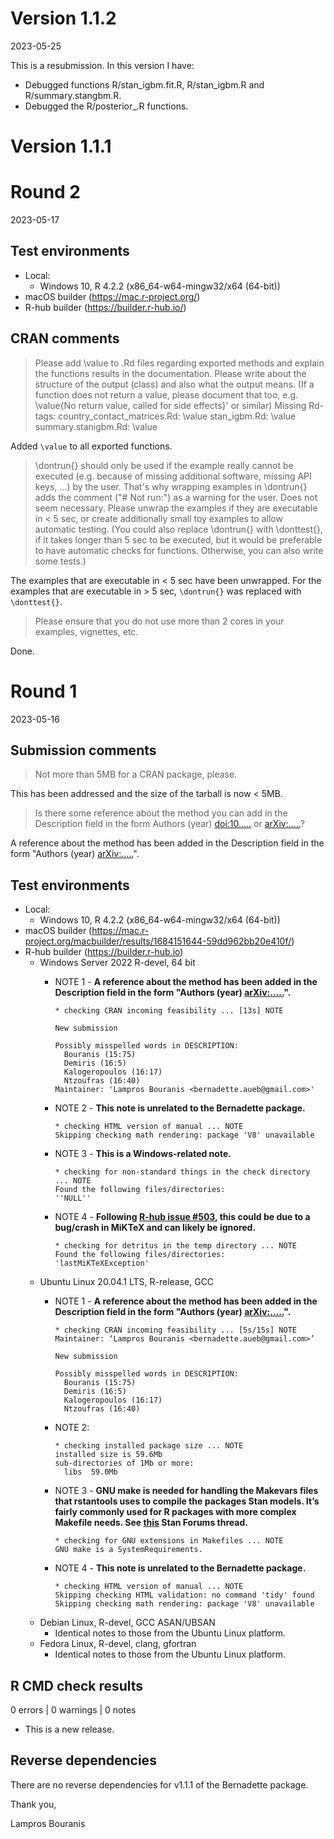 # Version 1.1.2

2023-05-25

This is a resubmission. In this version I have:

* Debugged functions R/stan_igbm.fit.R, R/stan_igbm.R and R/summary.stangbm.R.
* Debugged the R/posterior_.R functions.

# Version 1.1.1

# Round 2

2023-05-17

## Test environments

* Local:
  - Windows 10, R 4.2.2 (x86_64-w64-mingw32/x64 (64-bit))
* macOS builder (https://mac.r-project.org/)
* R-hub builder (https://builder.r-hub.io/)

## CRAN comments

> Please add \\value to .Rd files regarding exported methods and explain the functions results in the documentation. Please write about the structure of the output (class) and also what the output means. (If a function does not return a value, please document that too, e.g. \\value{No return value, called for side effects}' or similar)
Missing Rd-tags:
      country_contact_matrices.Rd: \\value
      stan_igbm.Rd: \\value
      summary.stanigbm.Rd: \\value

Added `\value` to all exported functions.

> \\dontrun{} should only be used if the example really cannot be executed (e.g. because of missing additional software, missing API keys, ...) by the user. That's why wrapping examples in \\dontrun{} adds the comment ("# Not run:") as a warning for the user. Does not seem necessary. Please unwrap the examples if they are executable in < 5 sec, or create additionally small toy examples to allow automatic testing. (You could also replace \\dontrun{} with \\donttest{}, if it takes longer than 5 sec to be executed, but it would be preferable to have automatic checks for functions. Otherwise, you can also write some tests.)

The examples that are executable in < 5 sec have been unwrapped. For the examples that are executable in > 5 sec, `\dontrun{}` was replaced with `\donttest{}`.

> Please ensure that you do not use more than 2 cores in your examples, vignettes, etc.

Done.

# Round 1

2023-05-16

## Submission comments

> Not more than 5MB for a CRAN package, please.

This has been addressed and the size of the tarball is now < 5MB.

> Is there some reference about the method you can add in the Description field in the form Authors (year) <doi:10.....> or <arXiv:.....>?

A reference about the method has been added in the Description field in the form "Authors (year) <arXiv:.....>".

## Test environments

* Local:
  - Windows 10, R 4.2.2 (x86_64-w64-mingw32/x64 (64-bit))
* macOS builder (https://mac.r-project.org/macbuilder/results/1684151644-59dd962bb20e410f/)
* R-hub builder (https://builder.r-hub.io)
  - Windows Server 2022 R-devel, 64 bit
    - NOTE 1 - **A reference about the method has been added in the Description field in the form "Authors (year) <arXiv:.....>".**
      ```
      * checking CRAN incoming feasibility ... [13s] NOTE
      
      New submission
      
      Possibly misspelled words in DESCRIPTION:
        Bouranis (15:75)
        Demiris (16:5)
        Kalogeropoulos (16:17)
        Ntzoufras (16:40)
      Maintainer: 'Lampros Bouranis <bernadette.aueb@gmail.com>'
      ```
    - NOTE 2 - **This note is unrelated to the Bernadette package.**
    
      ```
      * checking HTML version of manual ... NOTE
      Skipping checking math rendering: package 'V8' unavailable
      ```
    - NOTE 3 - **This is a Windows-related note.**
      ```
      * checking for non-standard things in the check directory ... NOTE
      Found the following files/directories:
      ''NULL''
      ```
    - NOTE 4 - **Following [R-hub issue #503](https://github.com/r-hub/rhub/issues/503), this could be due to a bug/crash in MiKTeX and can likely be ignored.**
    
      ```
      * checking for detritus in the temp directory ... NOTE
      Found the following files/directories:
      'lastMiKTeXException'
      ```
  - Ubuntu Linux 20.04.1 LTS, R-release, GCC 
    - NOTE 1 - **A reference about the method has been added in the Description field in the form "Authors (year) <arXiv:.....>".**
      ```
      * checking CRAN incoming feasibility ... [5s/15s] NOTE
      Maintainer: ‘Lampros Bouranis <bernadette.aueb@gmail.com>’
      
      New submission
      
      Possibly misspelled words in DESCRIPTION:
        Bouranis (15:75)
        Demiris (16:5)
        Kalogeropoulos (16:17)
        Ntzoufras (16:40)
      ```
    - NOTE 2:
      
      ```
      * checking installed package size ... NOTE
      installed size is 59.6Mb
      sub-directories of 1Mb or more:
        libs  59.0Mb
      ```
    - NOTE 3 - **GNU make is needed for handling the Makevars files that rstantools uses to compile the packages Stan models. It’s fairly commonly used for R packages with more complex Makefile needs.  See [this](https://discourse.mc-stan.org/t/using-rstan-in-an-r-package-generates-r-cmd-check-notes/26628) Stan Forums thread.**
    
      ```
      * checking for GNU extensions in Makefiles ... NOTE
      GNU make is a SystemRequirements.
      ```
    - NOTE 4 - **This note is unrelated to the Bernadette package.**
      ```
      * checking HTML version of manual ... NOTE
      Skipping checking HTML validation: no command 'tidy' found
      Skipping checking math rendering: package 'V8' unavailable
      ```
  - Debian Linux, R-devel, GCC ASAN/UBSAN
    - Identical notes to those from the Ubuntu Linux platform.
  - Fedora Linux, R-devel, clang, gfortran
    - Identical notes to those from the Ubuntu Linux platform.
      
## R CMD check results

0 errors | 0 warnings | 0 notes

* This is a new release.

## Reverse dependencies

There are no reverse dependencies for v1.1.1 of the Bernadette package.

Thank you,

Lampros Bouranis
